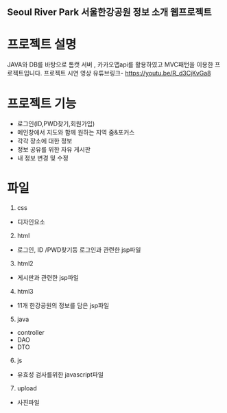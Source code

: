 ## Seoul River Park 서울한강공원 정보 소개 웹프로젝트

# 프로젝트 설명
JAVA와 DB를 바탕으로 톰캣 서버 , 카카오맵api를 활용하였고 MVC패턴을 이용한 프로젝트입니다. 
프로젝트 시연 영상 유튜브링크- https://youtu.be/R_d3CjKvGa8

# 프로젝트 기능
  + 로그인(ID,PWD찾기,회원가입)
  + 메인창에서 지도와 함께 원하는 지역 줌&포커스
  + 각각 장소에 대한 정보
  + 정보 공유를 위한 자유 게시판
  + 내 정보 변경 및 수정

# 파일
1. css
  + 디자인요소 
     
2. html
  + 로그인, ID /PWD찾기등 로그인과 관련한 jsp파일

3. html2
  + 게시판과 관련한 jsp파일

4. html3
  + 11개 한강공원의 정보를 담은 jsp파일

5. java
  + controller 
  + DAO
  + DTO

6. js 
  + 유효성 검사를위한 javascript파일

7. upload
  + 사진파일
